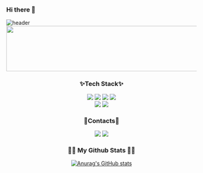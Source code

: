 ### Hi there 👋

<!--
**kimgeonsu/kimgeonsu** is a ✨ _special_ ✨ repository because its `README.md` (this file) appears on your GitHub profile.

Here are some ideas to get you started:

- 🔭 I’m currently working on ...
- 🌱 I’m currently learning ...
- 👯 I’m looking to collaborate on ...
- 🤔 I’m looking for help with ...
- 💬 Ask me about ...
- 📫 How to reach me: ...
- 😄 Pronouns: ...
- ⚡ Fun fact: ...
-->
![header](https://capsule-render.vercel.app/api?type=waving&color=00aaff&height=200&section=header&text=Hi🤗%20I'm%20Geonsu!&fontSize=60&fontColor=fff)
<a href="https://github.com/devxb/gitanimals">
  <img src="https://render.gitanimals.org/lines/{kimgeonsu}?pet-id=1" width="1000" height="120"/>
</a>
<h3 align="center"> ✨Tech Stack✨ </h3>

<div align="center">
<img src="https://img.shields.io/badge/Python-3776AB?style=flat-square&logo=Python&logoColor=FFF"/> <img src="https://img.shields.io/badge/JavaScript-F7DF1E?style=flat-square&logo=JavaScript&logoColor=FFF"/> <img src="https://img.shields.io/badge/TypeScript-3178C6?style=flat-square&logo=TypeScript&logoColor=FFF"/> <img src="https://img.shields.io/badge/C++-00599C?style=flat-square&logo=cplusplus&logoColor=FFF"/> 
</div>

<div align="center">
<img src="https://img.shields.io/badge/React-61DAFB?style=flat-square&logo=React&logoColor=FFF"/> <img src="https://img.shields.io/badge/Angular-DD0031?style=flat-square&logo=Angular&logoColor=FFF"/> 
</div>

<h3 align="center">🧸Contacts🧸</h3>
<p align="center">
 <a href="https://www.instagram.com/kun5o0/"><img src="https://img.shields.io/badge/Instagram-E4405F?style=flat-square&logo=Instagram&logoColor=white&link=https://www.instagram.com/kun5o0/"/></a>
  <a href="mailto:kundoo0412@gmail.com"><img src="https://img.shields.io/badge/Gmail-d14836?style=flat-square&logo=Gmail&logoColor=white&link=kundoo0412@gmail.com"/></a>
</p>

<h3 align="center">👩‍💻 My Github Stats 👩‍💻</h3>
<div align="center">

[![Anurag's GitHub stats](https://github-readme-stats.vercel.app/api?username=kimgeonsu&hide_title=true&show_icons=true&include_all_commits=true&disable_animations=false&theme=cobalt2)](https://github.com/anuraghazra/github-readme-stats)
</div>
